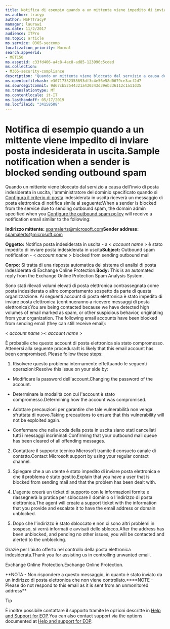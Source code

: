 ```yaml
---
title: Notifica di esempio quando a un mittente viene impedito di inviare posta indesiderata in uscita.
ms.author: tracyp
author: MSFTTracyP
manager: laurawi
ms.date: 11/2/2017
audience: ITPro
ms.topic: article
ms.service: O365-seccomp
localization_priority: Normal
search.appverid:
- MET150
ms.assetid: c33fd406-a4c8-4ac8-ad85-123996c5cded
ms.collection:
- M365-security-compliance
description: "Quando un mittente viene bloccato dal servizio a causa dell'invio di posta indesiderata in uscita, l'amministratore del dominio specificato quando si configura il criterio di posta indesiderata in uscita riceverà un messaggio di posta elettronica di notifica simile al seguente:"
ms.openlocfilehash: e30717332358693df3c4e56e58d0679ce3acf2d7
ms.sourcegitcommit: 9d67cb52544321a430343d39eb336112c1a11d35
ms.translationtype: MT
ms.contentlocale: it-IT
ms.lasthandoff: 05/17/2019
ms.locfileid: "34158508"
---
```

# <a name="sample-notification-when-a-sender-is-blocked-sending-outbound-spam"></a><span data-ttu-id="9ff60-103">Notifica di esempio quando a un mittente viene impedito di inviare posta indesiderata in uscita.</span><span class="sxs-lookup"><span data-stu-id="9ff60-103">Sample notification when a sender is blocked sending outbound spam</span></span>

<span data-ttu-id="9ff60-104">Quando un mittente viene bloccato dal servizio a causa dell'invio di posta indesiderata in uscita, l'amministratore del dominio specificato quando si [Configura il criterio di posta](configure-the-outbound-spam-policy.md) indesiderata in uscita riceverà un messaggio di posta elettronica di notifica simile al seguente:</span><span class="sxs-lookup"><span data-stu-id="9ff60-104">When a sender is blocked from the service due to sending outbound spam, the domain admin specified when you [Configure the outbound spam policy](configure-the-outbound-spam-policy.md) will receive a notification email similar to the following:</span></span> 
  
 <span data-ttu-id="9ff60-105">**Indirizzo mittente:** spamalerts@microsoft.com</span><span class="sxs-lookup"><span data-stu-id="9ff60-105">**Sender address:** spamalerts@microsoft.com</span></span> 
  
 <span data-ttu-id="9ff60-106">**Oggetto:** Notifica posta indesiderata in uscita - a \<  *account name*  \> è stato impedito di inviare posta indesiderata in uscita</span><span class="sxs-lookup"><span data-stu-id="9ff60-106">**Subject:** Outbound spam notification - \<  *account name*  \> blocked from sending outbound mail</span></span> 
  
 <span data-ttu-id="9ff60-107">**Corpo:** Si tratta di una risposta automatica del sistema di analisi di posta indesiderata di Exchange Online Protection.</span><span class="sxs-lookup"><span data-stu-id="9ff60-107">**Body:** This is an automated reply from the Exchange Online Protection Spam Analysis System.</span></span> 
  
<span data-ttu-id="9ff60-p101">Sono stati rilevati volumi elevati di posta elettronica contrassegnata come posta indesiderata o altro comportamento sospetto da parte di questa organizzazione. Ai seguenti account di posta elettronica è stato impedito di inviare posta elettronica (continueranno a ricevere messaggi di posta elettronica):</span><span class="sxs-lookup"><span data-stu-id="9ff60-p101">You are being contacted because we have detected high volumes of email marked as spam, or other suspicious behavior, originating from your organization. The following email accounts have been blocked from sending email (they can still receive email):</span></span>
  
<span data-ttu-id="9ff60-110">\< *account name*  \></span><span class="sxs-lookup"><span data-stu-id="9ff60-110">\< *account name*  \></span></span> 
  
<span data-ttu-id="9ff60-p102">È probabile che questo account di posta elettronica sia stato compromesso. Attenersi alla seguente procedura:</span><span class="sxs-lookup"><span data-stu-id="9ff60-p102">It is likely that this email account has been compromised. Please follow these steps:</span></span>
  
1. <span data-ttu-id="9ff60-113">Risolvere questo problema internamente effettuando le seguenti operazioni:</span><span class="sxs-lookup"><span data-stu-id="9ff60-113">Resolve this issue on your side by:</span></span>
    
  - <span data-ttu-id="9ff60-114">Modificare la password dell'account.</span><span class="sxs-lookup"><span data-stu-id="9ff60-114">Changing the password of the account.</span></span>
    
  - <span data-ttu-id="9ff60-115">Determinare la modalità con cui l'account è stato compromesso.</span><span class="sxs-lookup"><span data-stu-id="9ff60-115">Determining how the account was compromised.</span></span>
    
  - <span data-ttu-id="9ff60-116">Adottare precauzioni per garantire che tale vulnerabilità non venga sfruttata di nuovo.</span><span class="sxs-lookup"><span data-stu-id="9ff60-116">Taking precautions to ensure that this vulnerability will not be exploited again.</span></span>
    
  - <span data-ttu-id="9ff60-117">Confermare che nella coda della posta in uscita siano stati cancellati tutti i messaggi incriminati.</span><span class="sxs-lookup"><span data-stu-id="9ff60-117">Confirming that your outbound mail queue has been cleared of all offending messages.</span></span>
    
2. <span data-ttu-id="9ff60-118">Contattare il supporto tecnico Microsoft tramite il consueto canale di contatto.</span><span class="sxs-lookup"><span data-stu-id="9ff60-118">Contact Microsoft support by using your regular contact channel.</span></span>
    
3. <span data-ttu-id="9ff60-119">Spiegare che a un utente è stato impedito di inviare posta elettronica e che il problema è stato gestito.</span><span class="sxs-lookup"><span data-stu-id="9ff60-119">Explain that you have a user that is blocked from sending mail and that the problem has been dealt with.</span></span>
    
4. <span data-ttu-id="9ff60-120">L'agente creerà un ticket di supporto con le informazioni fornite e riassegnerà la pratica per sbloccare il dominio o l'indirizzo di posta elettronica.</span><span class="sxs-lookup"><span data-stu-id="9ff60-120">The agent will create a support ticket with the information that you provide and escalate it to have the email address or domain unblocked.</span></span>
    
5. <span data-ttu-id="9ff60-121">Dopo che l'indirizzo è stato sbloccato e non ci sono altri problemi in sospeso, si verrà informati e avvisati dello sblocco.</span><span class="sxs-lookup"><span data-stu-id="9ff60-121">After the address has been unblocked, and pending no other issues, you will be contacted and alerted to the unblocking.</span></span>
    
<span data-ttu-id="9ff60-122">Grazie per l'aiuto offerto nel controllo della posta elettronica indesiderata.</span><span class="sxs-lookup"><span data-stu-id="9ff60-122">Thank you for assisting us in controlling unwanted email.</span></span>
  
<span data-ttu-id="9ff60-123">Exchange Online Protection.</span><span class="sxs-lookup"><span data-stu-id="9ff60-123">Exchange Online Protection.</span></span>
  
<span data-ttu-id="9ff60-124">\*\*NOTA - Non rispondere a questo messaggio, in quanto è stato inviato da un indirizzo di posta elettronica che non viene controllato.\*\*</span><span class="sxs-lookup"><span data-stu-id="9ff60-124">\*\*NOTE - Please do not respond to this email as it is sent from an unmonitored address\*\*</span></span>
  
> [!TIP]
> <span data-ttu-id="9ff60-125">È inoltre possibile contattare il supporto tramite le opzioni descritte in [Help and Support for EOP](eop/help-and-support-for-eop.md).</span><span class="sxs-lookup"><span data-stu-id="9ff60-125">You can also contact support via the options documented at [Help and support for EOP](eop/help-and-support-for-eop.md).</span></span> 
  

